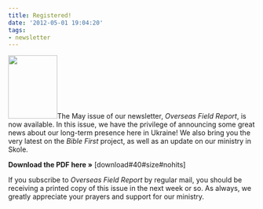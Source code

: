 ```yaml
---
title: Registered!
date: '2012-05-01 19:04:20'
tags:
- newsletter
---
```


<img class="alignleft size-full wp-image-1518" title="OFR-May-2012-1" src="https://s3.amazonaws.com/images.ofreport.com/2012/05/OFR-May-2012-1.jpg" alt="" width="100" height="129" />The May issue of our newsletter, <em>Overseas Field Report</em>, is now available. In this issue, we have the privilege of announcing some great news about our long-term presence here in Ukraine! We also bring you the very latest on the <em>Bible First</em> project, as well as an update on our ministry in Skole.

<strong>Download the PDF here »</strong> [download#40#size#nohits]

If you subscribe to <em>Overseas Field Report</em> by regular mail, you should be receiving a printed copy of this issue in the next week or so. As always, we greatly appreciate your prayers and support for our ministry.
